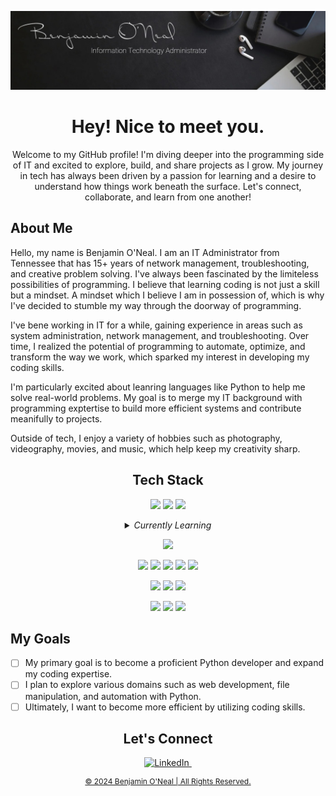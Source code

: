![Benjamin's GitHub Banner](./assets/Header.jpg)


<h1 align="center">Hey!  Nice to meet you.</h1>

<p align="center">Welcome to my GitHub profile! I'm diving deeper into the programming side of IT and excited to explore, build, and share projects as I grow. My journey in tech has always been driven by a passion for learning and a desire to understand how things work beneath the surface. Let's connect, collaborate, and learn from one another!</p>

<h2>About Me</h2>

<!-- <img width="50%" align="right" alt="Profile Photo" src="" /> ADD LATER -->

<p>Hello, my name is Benjamin O'Neal.  I am an IT Administrator from Tennessee that has 15+ years of network management, troubleshooting, and creative problem solving.  I've always been fascinated by the limiteless possibilities of programming.  I believe that learning coding is not just a skill but a mindset.  A mindset which I believe I am in possession of, which is why I've decided to stumble my way through the doorway of programming.</p>

<p>I've bene working in IT for a while, gaining experience in areas such as system administration, network management, and troubleshooting. Over time, I realized the potential of programming to automate, optimize, and transform the way we work, which sparked my interest in developing my coding skills.</p>

<p>I'm particularly excited about leanring languages like Python to help me solve real-world problems. My goal is to merge my IT background with programming exptertise to build more efficient systems and contribute meanifully to projects.</p>

<p>Outside of tech, I enjoy a variety of hobbies such as photography, videography, movies, and music, which help keep my creativity sharp.</p>

<section align="center">

<h2>Tech Stack</h2>

![](https://img.shields.io/badge/Languages-HTML5-informational?style=flat&logo=html5&logoColor=ffffff&color=red)
![](https://img.shields.io/badge/Languages-CSS-informational?style=flat&logo=css3&logoColor=ffffff&color=red)
![](https://img.shields.io/badge/Languages-Markdown-informational?style=flat&logo=markdown&logoColor=ffffff&color=red)

<details>
<summary><em>Currently Learning</em></summary>

![](https://img.shields.io/badge/Languages-Python-informational?style=flat&logo=python&logoColor=ffffff&color=red)
![](https://img.shields.io/badge/Languages-Bash-informational?style=flat&logo=gnubash&logoColor=ffffff&color=red)

</details>

![](https://img.shields.io/badge/Frameworks%20&%20Libraries-Bootstrap-informational?style=flat&logo=bootstrap&logoColor=ffffff&color=red)
<!-- ![](https://img.shields.io/badge/Frameworks%20&%20Libraries-Git-informational?style=flat&logo=git&logoColor=ffffff&color=red)
![](https://img.shields.io/badge/Frameworks%20&%20Libraries-GitHub-informational?style=flat&logo=github&logoColor=ffffff&color=red) -->

![](https://img.shields.io/badge/Design%20Tools-Adobe%20Illustrator-informational?style=flat&logo=adobeillustrator&logoColor=ffffff&color=red)
![](https://img.shields.io/badge/Design%20Tools-Adobe%20Photoshop-informational?style=flat&logo=adobephotoshop&logoColor=ffffff&color=red)
![](https://img.shields.io/badge/Design%20Tools-Adobe%20Lightrooom-informational?style=flat&logo=adobelightroom&logoColor=ffffff&color=red)
![](https://img.shields.io/badge/Design%20Tools-Adobe%20Premiere-informational?style=flat&logo=adobepremierepro&logoColor=ffffff&color=red)
![](https://img.shields.io/badge/Design%20Tools-Adobe%20After%20Effects-informational?style=flat&logo=adobeaftereffects&logoColor=ffffff&color=red)

![](https://img.shields.io/badge/Software-Discord-informational?style=flat&logo=discord&logoColor=ffffff&color=red)
![](https://img.shields.io/badge/Software-OBS%20Studio-informational?style=flat&logo=obsstudio&logoColor=ffffff&color=red)
![](https://img.shields.io/badge/Software-Microsoft%20Office-informational?style=flat&logo=microsoftoffice&logoColor=ffffff&color=red)

![](https://img.shields.io/badge/OS-Windows-informational?style=flat&logo=windows&logoColor=ffffff&color=red)
![](https://img.shields.io/badge/OS-Mac-informational?style=flat&logo=apple&logoColor=ffffff&color=red)
![](https://img.shields.io/badge/OS-Linux-informational?style=flat&logo=linux&logoColor=ffffff&color=red)

</section>

<h2>My Goals</h2>

- [ ] My primary goal is to become a proficient Python developer and expand my coding expertise.
- [ ] I plan to explore various domains such as web development, file manipulation, and automation with Python.
- [ ] Ultimately, I want to become more efficient by utilizing coding skills.

<section align="center">

<h2>Let's Connect</h2>

<a href="https://www.linkedin.com/in/benjaminoneal" target="_blank">

![LinkedIn](https://img.shields.io/badge/benjaminoneal-eeeeee?style=social&logo=linkedin)&nbsp;

</section>

<section align="center">
<p style="font-size:12px">&copy; 2024 Benjamin O'Neal | All Rights Reserved.</p>
</section>
